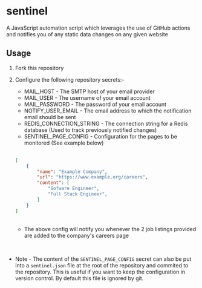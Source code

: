# sentinel

A JavaScript automation script which leverages the use of GitHub actions and notifies you of any static data changes on any given website

## Usage

1. Fork this repository

2. Configure the following repository secrets:-

    - MAIL_HOST - The SMTP host of your email provider
    - MAIL_USER - The username of your email account
    - MAIL_PASSWORD - The password of your email account
    - NOTIFY_USER_EMAIL - The email address to which the notification email should be sent
    - REDIS_CONNECTION_STRING - The connection string for a Redis database (Used to track previously notified changes)
    - SENTINEL_PAGE_CONFIG - Configuration for the pages to be monitored (See example below)

    <br/>

    ```json
    [
        {
            "name": "Example Company",
            "url": "https://www.example.org/careers",
            "content": [
                "Sofware Engineer",
                "Full Stack Engineer",
            ]
        }
    ]
    ```

    <br/>

    - The above config will notify you whenever the 2 job listings provided are added to the company's careers page

<br/>

- Note - The content of the `SENTINEL_PAGE_CONFIG` secret can also be put into a `sentinel.json` file at the root of the repository and commited to the repository. This is useful if you want to keep the configuration in version control. By default this file is ignored by git.